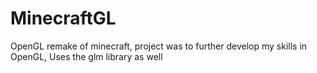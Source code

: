 # MinecraftGL
OpenGL remake of minecraft, project was to further develop my skills in OpenGL, Uses the glm library as well
